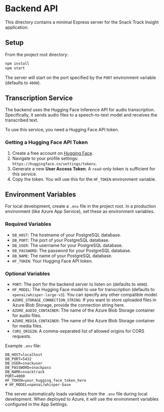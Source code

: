 # Backend API

This directory contains a minimal Express server for the Snack Track Insight application.

## Setup

From the project root directory:

```sh
npm install
npm start
```

The server will start on the port specified by the `PORT` environment variable (defaults to `4000`).

## Transcription Service

The backend uses the Hugging Face Inference API for audio transcription. Specifically, it sends audio files to a speech-to-text model and receives the transcribed text.

To use this service, you need a Hugging Face API token.

### Getting a Hugging Face API Token

1.  Create a free account on [Hugging Face](https://huggingface.co/join).
2.  Navigate to your profile settings: `https://huggingface.co/settings/tokens`.
3.  Generate a new **User Access Token**. A `read`-only token is sufficient for this service.
4.  Copy the token. You will use this for the `HF_TOKEN` environment variable.

## Environment Variables

For local development, create a `.env` file in the project root. In a production environment (like Azure App Service), set these as environment variables.

### Required Variables

-   `DB_HOST`: The hostname of your PostgreSQL database.
-   `DB_PORT`: The port of your PostgreSQL database.
-   `DB_USER`: The username for your PostgreSQL database.
-   `DB_PASSWORD`: The password for your PostgreSQL database.
-   `DB_NAME`: The name of your PostgreSQL database.
-   `HF_TOKEN`: Your Hugging Face API token.

### Optional Variables

-   `PORT`: The port for the backend server to listen on (defaults to `4000`).
-   `HF_MODEL`: The Hugging Face model to use for transcription (defaults to `openai/whisper-large-v3`). You can specify any other compatible model.
-   `AZURE_STORAGE_CONNECTION_STRING`: If you want to store uploaded files in Azure Blob Storage, provide the connection string here.
-   `AZURE_AUDIO_CONTAINER`: The name of the Azure Blob Storage container for audio files.
-   `AZURE_MEDIA_CONTAINER`: The name of the Azure Blob Storage container for media files.
-   `CORS_ORIGIN`: A comma-separated list of allowed origins for CORS requests.

Example `.env` file:

```env
DB_HOST=localhost
DB_PORT=5432
DB_USER=snackuser
DB_PASSWORD=snackpass
DB_NAME=snacktrack
PORT=4000
HF_TOKEN=your_hugging_face_token_here
# HF_MODEL=openai/whisper-base
```

The server automatically loads variables from the `.env` file during local development. When deployed to Azure, it will use the environment variables configured in the App Settings.
